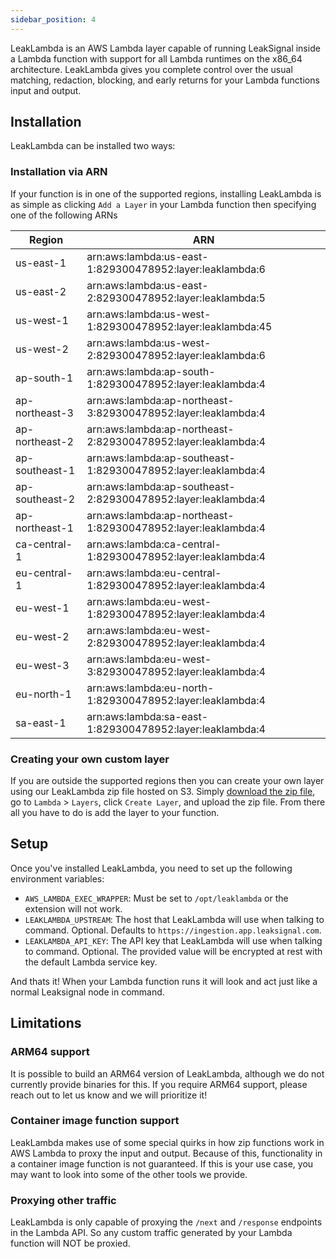 ```yaml
---
sidebar_position: 4
---
```


LeakLambda is an AWS Lambda layer capable of running LeakSignal inside a Lambda function with support for all Lambda runtimes on the x86_64 architecture.
LeakLambda gives you complete control over the usual matching, redaction, blocking, and early returns for your Lambda functions input and output.

## Installation

LeakLambda can be installed two ways:

### Installation via ARN

If your function is in one of the supported regions, installing LeakLambda is as simple as clicking `Add a Layer` in your Lambda function then specifying one of the following ARNs

| Region | ARN |
| --- | --- |
| us-east-1 | arn:aws:lambda:us-east-1:829300478952:layer:leaklambda:6 |
| us-east-2 | arn:aws:lambda:us-east-2:829300478952:layer:leaklambda:5 |
| us-west-1 | arn:aws:lambda:us-west-1:829300478952:layer:leaklambda:45 |
| us-west-2 | arn:aws:lambda:us-west-2:829300478952:layer:leaklambda:6 |
| ap-south-1 | arn:aws:lambda:ap-south-1:829300478952:layer:leaklambda:4 |
| ap-northeast-3 | arn:aws:lambda:ap-northeast-3:829300478952:layer:leaklambda:4 |
| ap-northeast-2 | arn:aws:lambda:ap-northeast-2:829300478952:layer:leaklambda:4 |
| ap-southeast-1 | arn:aws:lambda:ap-southeast-1:829300478952:layer:leaklambda:4 |
| ap-southeast-2 | arn:aws:lambda:ap-southeast-2:829300478952:layer:leaklambda:4 |
| ap-northeast-1 | arn:aws:lambda:ap-northeast-1:829300478952:layer:leaklambda:4 |
| ca-central-1 | arn:aws:lambda:ca-central-1:829300478952:layer:leaklambda:4 |
| eu-central-1 | arn:aws:lambda:eu-central-1:829300478952:layer:leaklambda:4 |
| eu-west-1 | arn:aws:lambda:eu-west-1:829300478952:layer:leaklambda:4 |
| eu-west-2 | arn:aws:lambda:eu-west-2:829300478952:layer:leaklambda:4 |
| eu-west-3 | arn:aws:lambda:eu-west-3:829300478952:layer:leaklambda:4 |
| eu-north-1 | arn:aws:lambda:eu-north-1:829300478952:layer:leaklambda:4 |
| sa-east-1 | arn:aws:lambda:sa-east-1:829300478952:layer:leaklambda:4 |

### Creating your own custom layer

If you are outside the supported regions then you can create your own layer using our LeakLambda zip file hosted on S3. Simply [download the zip file](https://leakproxy.s3.us-west-2.amazonaws.com/leaklambda-0.11.0.zip), go to `Lambda` > `Layers`, click `Create Layer`, and upload the zip file. From there all you have to do is add the layer to your function.

## Setup

Once you've installed LeakLambda, you need to set up the following environment variables:

- `AWS_LAMBDA_EXEC_WRAPPER`: Must be set to `/opt/leaklambda` or the extension will not work.
- `LEAKLAMBDA_UPSTREAM`: The host that LeakLambda will use when talking to command. Optional. Defaults to `https://ingestion.app.leaksignal.com`.
- `LEAKLAMBDA_API_KEY`: The API key that LeakLambda will use when talking to command. Optional. The provided value will be encrypted at rest with the default Lambda service key.

And thats it! When your Lambda function runs it will look and act just like a normal Leaksignal node in command.

## Limitations

### ARM64 support

It is possible to build an ARM64 version of LeakLambda, although we do not currently provide binaries for this. If you require ARM64 support, please reach out to let us know and we will prioritize it!

### Container image function support

LeakLambda makes use of some special quirks in how zip functions work in AWS Lambda to proxy the input and output. Because of this, functionality in a container image function is not guaranteed. If this is your use case, you may want to look into some of the other tools we provide.

### Proxying other traffic

LeakLambda is only capable of proxying the `/next` and `/response` endpoints in the Lambda API. So any custom traffic generated by your Lambda function will NOT be proxied.
